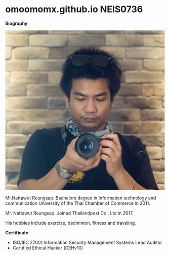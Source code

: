 # omoomomx.github.io NEIS0736

**Biography**

![](pic.jpg "Mr.Nattawut Reungsap")

Mr.Nattawut Reungsap. Bachelors degree in Information technology and communication University of the Thai Chamber of Commerce in 2011.

Mr. Nattawut Reungsap. Joined Thailandpost Co., Ltd in 2017.

His hobbies include exercise, badminton, fitness and traveling.


**Certificate**
* ISO/IEC 27001 Information Security Management Systems Lead Auditor
* Certified Ethical Hacker (CEHv10)